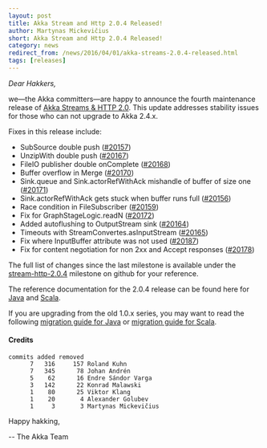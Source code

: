 ```yaml
---
layout: post
title: Akka Stream and Http 2.0.4 Released!
author: Martynas Mickevičius
short: Akka Stream and Http 2.0.4 Released!
category: news
redirect_from: /news/2016/04/01/akka-streams-2.0.4-released.html
tags: [releases]
---
```


*Dear Hakkers,*

we—the Akka committers—are happy to announce the fourth maintenance release of [Akka Streams & HTTP 2.0](http://akka.io/news/2015/12/21/akka-streams-2.0-released.html).
This update addresses stability issues for those who can not upgrade to Akka 2.4.x.

Fixes in this release include:

- SubSource double push ([#20157](https://github.com/akka/akka/pull/20157))
- UnzipWith double push ([#20167](https://github.com/akka/akka/pull/20167))
- FileIO publisher double onComplete ([#20168](https://github.com/akka/akka/pull/20168))
- Buffer overflow in Merge ([#20170](https://github.com/akka/akka/pull/20170))
- Sink.queue and Sink.actorRefWithAck mishandle of buffer of size one ([#20171](https://github.com/akka/akka/pull/20171))
- Sink.actorRefWithAck gets stuck when buffer runs full ([#20156](https://github.com/akka/akka/pull/20156))
- Race condition in FileSubscriber ([#20159](https://github.com/akka/akka/pull/20159))
- Fix for GraphStageLogic.readN ([#20172](https://github.com/akka/akka/pull/20172))
- Added autoflushing to OutputStream sink ([#20164](https://github.com/akka/akka/pull/20164))
- Timeouts with StreamConvertes.asInputStream ([#20165](https://github.com/akka/akka/pull/20165))
- Fix where InputBuffer attribute was not used ([#20187](https://github.com/akka/akka/pull/20187))
- Fix for content negotiation for non 2xx and Accept responses ([#20178](https://github.com/akka/akka/pull/20178))

The full list of changes since the last milestone is available under the [stream-http-2.0.4](https://github.com/akka/akka/issues?q=milestone%3Astream-http-2.0.4+is%3Aclosed) milestone on github for your reference.

The reference documentation for the 2.0.4 release can be found here for [Java](http://doc.akka.io/docs/akka-stream-and-http-experimental/2.0.4/java.html) and [Scala](http://doc.akka.io/docs/akka-stream-and-http-experimental/2.0.4/scala.html).

If you are upgrading from the old 1.0.x series, you may want to read the following
[migration guide for Java](http://doc.akka.io/docs/akka-stream-and-http-experimental/2.0.4/java/migration-guide-1.0-2.x-java.html)
or [migration guide for Scala](http://doc.akka.io/docs/akka-stream-and-http-experimental/2.0.4/scala/migration-guide-1.0-2.x-scala.html).

#### Credits ####

    commits added removed
          7   316     157 Roland Kuhn
          7   345      78 Johan Andrén
          5    62      16 Endre Sándor Varga
          3   142      22 Konrad Malawski
          1    80      25 Viktor Klang
          1    20       4 Alexander Golubev
          1     3       3 Martynas Mickevičius

Happy hakking,

-- The Akka Team